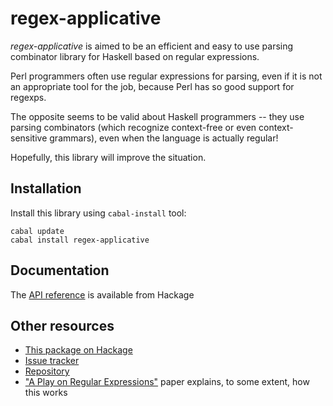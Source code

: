 regex-applicative
=================

*regex-applicative* is aimed to be an efficient and easy to use parsing combinator
library for Haskell based on regular expressions.

Perl programmers often use regular expressions for parsing, even if it is not
an appropriate tool for the job, because Perl has so good support for regexps.

The opposite seems to be valid about Haskell programmers -- they use parsing
combinators (which recognize context-free or even context-sensitive grammars),
even when the language is actually regular!

Hopefully, this library will improve the situation.

Installation
------------
Install this library using `cabal-install` tool:

    cabal update
    cabal install regex-applicative

Documentation
-------------
The [API reference][haddock] is available from Hackage

Other resources
---------------

* [This package on Hackage][hackage]
* [Issue tracker][issues]
* [Repository][github]
* ["A Play on Regular Expressions"][play] paper explains, to some extent,
      how this works


[haddock]: http://hackage.haskell.org/packages/archive/regex-applicative/latest/doc/html/Text-Regex-Applicative.html
[hackage]: http://hackage.haskell.org/package/regex-applicative
[issues]: https://github.com/feuerbach/regex-applicative/issues
[github]: https://github.com/feuerbach/regex-applicative
[play]: http://sebfisch.github.com/haskell-regexp/regexp-play.pdf
